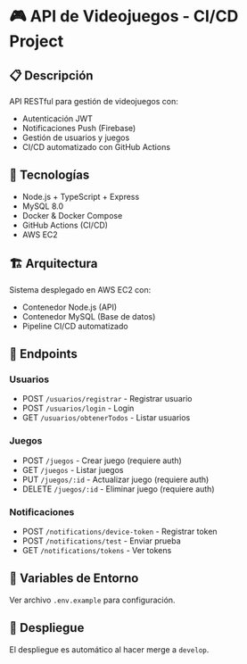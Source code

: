 # 🎮 API de Videojuegos - CI/CD Project

## 📋 Descripción

API RESTful para gestión de videojuegos con:
- Autenticación JWT
- Notificaciones Push (Firebase)
- Gestión de usuarios y juegos
- CI/CD automatizado con GitHub Actions

## 🚀 Tecnologías

- Node.js + TypeScript + Express
- MySQL 8.0
- Docker & Docker Compose
- GitHub Actions (CI/CD)
- AWS EC2

## 🏗️ Arquitectura

Sistema desplegado en AWS EC2 con:
- Contenedor Node.js (API)
- Contenedor MySQL (Base de datos)
- Pipeline CI/CD automatizado

## 📝 Endpoints

### Usuarios
- POST `/usuarios/registrar` - Registrar usuario
- POST `/usuarios/login` - Login
- GET `/usuarios/obtenerTodos` - Listar usuarios

### Juegos
- POST `/juegos` - Crear juego (requiere auth)
- GET `/juegos` - Listar juegos
- PUT `/juegos/:id` - Actualizar juego (requiere auth)
- DELETE `/juegos/:id` - Eliminar juego (requiere auth)

### Notificaciones
- POST `/notifications/device-token` - Registrar token
- POST `/notifications/test` - Enviar prueba
- GET `/notifications/tokens` - Ver tokens

## 🔧 Variables de Entorno

Ver archivo `.env.example` para configuración.

## 🚀 Despliegue

El despliegue es automático al hacer merge a `develop`.
